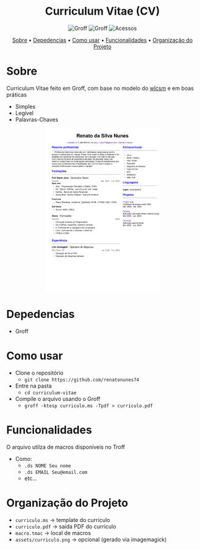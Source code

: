 <div align="center">

# Curriculum Vitae (CV)
![Groff](https://img.shields.io/badge/groff-%23ED8B00.svg?style=for-the-badge)
![Groff](https://img.shields.io/badge/troff-%23ED8B00.svg?style=for-the-badge)
![Acessos](https://api.visitorbadge.io/api/visitors?path=https%3A%2F%2Fgithub.com%2Frenatonunes74%2Fcurriculum_vitae&label=A%20C%20E%20S%20S%20O%20S&labelColor=%2320232a&countColor=%2320232a&labelStyle=upper)

[Sobre](#sobre) •
[Depedencias]($depedencias) •
[Como usar](#execução) •
[Funcionalidades](#funcionalidades) •
[Organização do Projeto](#organização-do-projeto)
</div>

# Sobre
Curriculum Vitae feito em Groff, com base no modelo do [wlcsm](https://github.com/wlcsm/resume) e em boas práticas
- Simples
- Legível
- Palavras-Chaves

<div align="center"> 
<img src="https://github.com/renatonunes74/curriculum_vitae/blob/main/assets/curriculo_2.png" width=60%>
</div>

# Depedencias
- Groff

# Como usar
- Clone o repositório
    - `git clone https://github.com/renatonunes74`
- Entre na pasta
    - `cd curriculum-vitae`
- Compile o arquivo usando o Groff
    - `groff -ktesp curriculo.ms -Tpdf > curriculo.pdf`

# Funcionalidades
O arquivo utilza de macros disponíveis no Troff
- Como:
  - `.ds NOME Seu nome`
  - `.ds EMAIL Seu@email.com`
  - etc...

# Organização do Projeto
- `curriculo.ms` -> template do curriculo
- `curriculo.pdf` -> saída PDF do curriculo
- `macro.tmac` -> local de macros
- `assets/curriculo.png` -> opcional (gerado via imagemagick)
